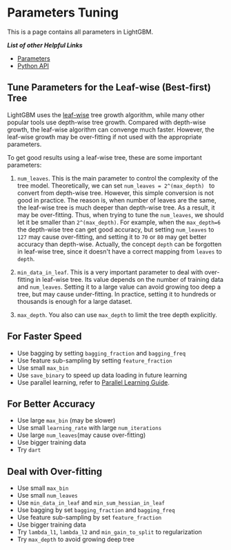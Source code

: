 # Parameters Tuning

This is a page contains all parameters in LightGBM.

***List of other Helpful Links***
* [Parameters](./Parameters.md)
* [Python API](./Python-API.rst)

## Tune Parameters for the Leaf-wise (Best-first) Tree

LightGBM uses the [leaf-wise](./Features.md) tree growth algorithm, while many other popular tools use depth-wise tree growth. Compared with depth-wise growth, the leaf-wise algorithm can convenge much faster. However, the leaf-wise growth may be over-fitting if not used with the appropriate parameters. 

To get good results using a leaf-wise tree, these are some important parameters:

1. ```num_leaves```. This is the main parameter to control the complexity of the tree model. Theoretically, we can set ```num_leaves = 2^(max_depth) ``` to convert from depth-wise tree. However, this simple conversion is not good in practice. The reason is, when number of leaves are the same, the leaf-wise tree is much deeper than depth-wise tree. As a result, it may be over-fitting. Thus, when trying to tune the ```num_leaves```, we should let it be smaller than ```2^(max_depth)```. For example, when the ```max_depth=6``` the depth-wise tree can get good accuracy, but setting ```num_leaves``` to ```127``` may cause over-fitting, and setting it to ```70``` or ```80``` may get better accuracy than depth-wise. Actually, the concept ```depth``` can be forgotten in leaf-wise tree, since it doesn't have a correct mapping from ```leaves``` to ```depth```. 

2. ```min_data_in_leaf```. This is a very important parameter to deal with over-fitting in leaf-wise tree. Its value depends on the number of training data and ```num_leaves```. Setting it to a large value can avoid growing too deep a tree, but may cause under-fitting. In practice, setting it to hundreds or thousands is enough for a large dataset. 

3. ```max_depth```. You also can use ```max_depth``` to limit the tree depth explicitly. 


## For Faster Speed

* Use bagging by setting ```bagging_fraction``` and ```bagging_freq``` 
* Use feature sub-sampling by setting ```feature_fraction```
* Use small ```max_bin```
* Use ```save_binary``` to speed up data loading in future learning
* Use parallel learning, refer to [Parallel Learning Guide](./Parallel-Learning-Guide.rst).

## For Better Accuracy

* Use large ```max_bin``` (may be slower)
* Use small ```learning_rate``` with large ```num_iterations```
* Use large ```num_leaves```(may cause over-fitting)
* Use bigger training data
* Try ```dart```

## Deal with Over-fitting

* Use small ```max_bin```
* Use small ```num_leaves```
* Use ```min_data_in_leaf``` and ```min_sum_hessian_in_leaf```
* Use bagging by set ```bagging_fraction``` and ```bagging_freq``` 
* Use feature sub-sampling by set ```feature_fraction```
* Use bigger training data
* Try ```lambda_l1```, ```lambda_l2``` and ```min_gain_to_split``` to regularization
* Try ```max_depth``` to avoid growing deep tree 
